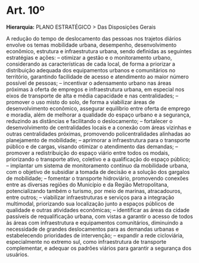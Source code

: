 # Art. 10º

**Hierarquia:** PLANO ESTRATÉGICO > Das Disposições Gerais

A redução do tempo de deslocamento das pessoas nos trajetos diários envolve os temas mobilidade urbana, desempenho, desenvolvimento econômico, estrutura e infraestrutura urbana, sendo definidas as seguintes estratégias e ações:
– otimizar a gestão e o monitoramento urbano, considerando as características de cada local, de forma a priorizar a distribuição adequada dos equipamentos urbanos e comunitários no território, garantindo facilidade de acesso e atendimento ao maior número possível de pessoas;
– incentivar o adensamento urbano nas áreas próximas à oferta de empregos e infraestrutura urbana, em especial nos eixos de transporte de alta e média capacidade e nas centralidades;
– promover o uso misto do solo, de forma a viabilizar áreas de desenvolvimento econômico, assegurar equilíbrio entre oferta de emprego e moradia, além de melhorar a qualidade do espaço urbano e a segurança, reduzindo as distâncias e facilitando o deslocamento;
– fortalecer o desenvolvimento de centralidades locais e a conexão com áreas vizinhas e outras centralidades próximas, promovendo policentralidades alinhadas ao planejamento de mobilidade;
– aprimorar a infraestrutura para o transporte público e de cargas, visando otimizar o atendimento das demandas;
– promover a redistribuição do espaço viário entre todos os modais, priorizando o transporte ativo, coletivo e a qualificação do espaço público;
– implantar um sistema de monitoramento contínuo da mobilidade urbana, com o objetivo de subsidiar a tomada de decisão e a solução dos gargalos de mobilidade;
– fomentar o transporte hidroviário, promovendo conexões entre as diversas regiões do Município e da Região Metropolitana, potencializando também o turismo, por meio de marinas, atracadouros, entre outros;
– viabilizar infraestruturas e serviços para a integração multimodal, priorizando sua localização junto a espaços públicos de qualidade e outras atividades econômicas;
– identificar as áreas da cidade passíveis de requalificação urbana, com vistas a garantir o acesso de todos às áreas com infraestrutura e equipamentos comunitários, diminuindo a necessidade de grandes deslocamentos para as demandas urbanas e estabelecendo prioridades de intervenção;
– expandir a rede cicloviária, especialmente no extremo sul, como infraestrutura de transporte complementar, e adequar os padrões viários para garantir a segurança dos usuários.






